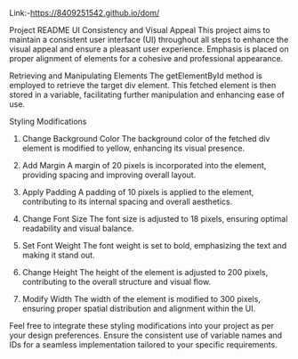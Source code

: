 Link:-https://8409251542.github.io/dom/

Project README
UI Consistency and Visual Appeal
This project aims to maintain a consistent user interface (UI) throughout all steps to enhance the visual appeal and ensure a pleasant user experience. Emphasis is placed on proper alignment of elements for a cohesive and professional appearance.

Retrieving and Manipulating Elements
The getElementById method is employed to retrieve the target div element. This fetched element is then stored in a variable, facilitating further manipulation and enhancing ease of use.

Styling Modifications
1. Change Background Color
The background color of the fetched div element is modified to yellow, enhancing its visual presence.

2. Add Margin
A margin of 20 pixels is incorporated into the element, providing spacing and improving overall layout.

3. Apply Padding
A padding of 10 pixels is applied to the element, contributing to its internal spacing and overall aesthetics.

4. Change Font Size
The font size is adjusted to 18 pixels, ensuring optimal readability and visual balance.

5. Set Font Weight
The font weight is set to bold, emphasizing the text and making it stand out.

6. Change Height
The height of the element is adjusted to 200 pixels, contributing to the overall structure and visual flow.

7. Modify Width
The width of the element is modified to 300 pixels, ensuring proper spatial distribution and alignment within the UI.

Feel free to integrate these styling modifications into your project as per your design preferences. Ensure the consistent use of variable names and IDs for a seamless implementation tailored to your specific requirements.





